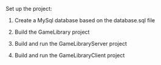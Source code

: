Set up the project:

1. Create a MySql database based on the database.sql file

2. Build the GameLibrary project

3. Build and run the GameLibraryServer project

4. Build and run the GameLibraryClient project 